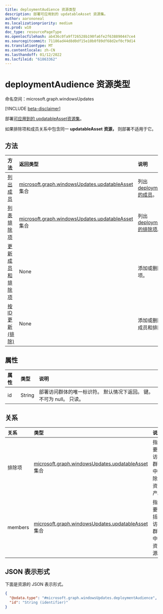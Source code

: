 ```yaml
---
title: deploymentAudience 资源类型
description: 部署可应用到的 updatableAsset 资源集。
author: aarononeal
ms.localizationpriority: medium
ms.prod: w10
doc_type: resourcePageType
ms.openlocfilehash: ab436c0fa9f726528b190fa6fe2f638890447ce4
ms.sourcegitcommit: 71186ad44d8d0df15e10b0f89df68d2ef0cf9d14
ms.translationtype: MT
ms.contentlocale: zh-CN
ms.lasthandoff: 01/12/2022
ms.locfileid: "61863362"
---
```

# <a name="deploymentaudience-resource-type"></a>deploymentAudience 资源类型

命名空间：microsoft.graph.windowsUpdates

[!INCLUDE [beta-disclaimer](../../includes/beta-disclaimer.md)]

部署[可应用到的 updatableAsset](../resources/windowsupdates-updatableasset.md)[资源集](../resources/windowsupdates-deployment.md)。

如果排除项和成员关系中包含同一 **updatableAsset** **资源，** 则部署不适用于它。 

## <a name="methods"></a>方法
|方法|返回类型|说明|
|:---|:---|:---|
|[列出成员](../api/windowsupdates-deploymentaudience-list-members.md)|[microsoft.graph.windowsUpdates.updatableAsset](../resources/windowsupdates-updatableasset.md) 集合|列出 [deploymentAudience 的成员](../resources/windowsupdates-deploymentaudience.md)。|
|[列表排除项](../api/windowsupdates-deploymentaudience-list-exclusions.md)|[microsoft.graph.windowsUpdates.updatableAsset](../resources/windowsupdates-updatableasset.md) 集合|列出 [deploymentAudience 的排除项](../resources/windowsupdates-deploymentaudience.md)。|
|[更新成员和排除项](../api/windowsupdates-deploymentaudience-updateaudience.md)|None|添加或删除成员和排除项。|
|[按 ID 更新 (排除) ](../api/windowsupdates-deploymentaudience-updateaudiencebyid.md)|None|添加或删除相同类型的成员和排除项。|

## <a name="properties"></a>属性
|属性|类型|说明|
|:---|:---|:---|
|id|String|部署访问群体的唯一标识符。 默认情况下返回。 键。 不可为 null。 只读。|

## <a name="relationships"></a>关系
|关系|类型|说明|
|:---|:---|:---|
|排除项|[microsoft.graph.windowsUpdates.updatableAsset](../resources/windowsupdates-updatableasset.md) 集合|指定要从访问群体中排除的资产。|
|members|[microsoft.graph.windowsUpdates.updatableAsset](../resources/windowsupdates-updatableasset.md) 集合|指定要包括在访问群体中的资源。|

## <a name="json-representation"></a>JSON 表示形式
下面是资源的 JSON 表示形式。
<!-- {
  "blockType": "resource",
  "keyProperty": "id",
  "@odata.type": "microsoft.graph.windowsUpdates.deploymentAudience",
  "openType": false
}
-->
``` json
{
  "@odata.type": "#microsoft.graph.windowsUpdates.deploymentAudience",
  "id": "String (identifier)"
}
```

